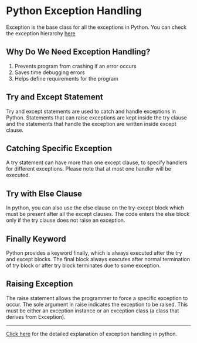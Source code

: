 
# Python Exception Handling
Exception is the base class for all the exceptions in Python. You can check the exception hierarchy [here](https://docs.python.org/2/library/exceptions.html#exception-hierarchy)

## Why Do We Need Exception Handling?
1. Prevents program from crashing if an error occurs
2. Saves time debugging errors
3. Helps define requirements for the program


## Try and Except Statement 
Try and except statements are used to catch and handle exceptions in Python. Statements that can raise exceptions are kept inside the try clause and the statements that handle the exception are written inside except clause.

## Catching Specific Exception
A try statement can have more than one except clause, to specify handlers for different exceptions. Please note that at most one handler will be executed.

## Try with Else Clause
In python, you can also use the else clause on the try-except block which must be present after all the except clauses. The code enters the else block only if the try clause does not raise an exception.

## Finally Keyword
Python provides a keyword finally, which is always executed after the try and except blocks. The final block always executes after normal termination of try block or after try block terminates due to some exception.

## Raising Exception
The raise statement allows the programmer to force a specific exception to occur. The sole argument in raise indicates the exception to be raised. This must be either an exception instance or an exception class (a class that derives from Exception).

***
[Click here](https://www.askpython.com/python/python-exception-handling) for the detailed explanation of exception handling in python.


